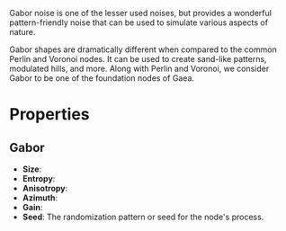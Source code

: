 


Gabor noise is one of the lesser used noises, but provides a wonderful pattern-friendly noise that can be used to simulate various aspects of nature.

Gabor shapes are dramatically different when compared to the common Perlin and Voronoi nodes. It can be used to create sand-like patterns, modulated hills, and more. Along with Perlin and Voronoi, we consider Gabor to be one of the foundation nodes of Gaea.



# Properties


## Gabor

- **Size**: 
- **Entropy**: 
- **Anisotropy**: 
- **Azimuth**: 
- **Gain**: 
- **Seed**: The randomization pattern or seed for the node's process.



